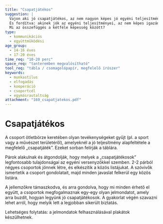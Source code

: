 ```yaml
---
title: "Csapatjátékos"
suggestion: | 
  Vajon aki jó csapatjátékos, az nem nagyon képes jó egyéni teljesítményre? 
  És fordítva: akinek jók az egyéni teljesítményei, az nem képes igazán a csapatjátékra?  
  Mi az összefüggés a kétféle képesség között?
type:
  - kommunikációs
  - együttműködési
age_group:
  - 14-16 éves
  - 17-20 éves
time_req: "10-20 perc"
space_req: "tanteremben megvalósítható"
tool_req: "tábla / csomagolópapír, megfelelő írószer"
keywords: 
  - munkastílus
  - elfogadás
  - kooperáció
  - csoportcél
  - egymásrautaltság
attachment: "169_csapatjatekos.pdf"
---
```


# Csapatjátékos

A csoport ötletbörze keretében olyan tevékenységeket gyűjt (pl. a sport vagy a művészet területéről), amelyeknél a jó teljesítmény alapfeltétele a megfelelő „csapatjáték”. Ezeket sorban felírják a táblára.

Párok alakulnak és átgondolják, hogy melyek a „csapatjátékosok” legfontosabb tulajdonságai az egyéni versenyzőkkel szemben. 2-2 párból négyes csoportok jönnek létre, és elkészítik a közös listájukat. A szóvivők ismertetik a csoport gondolatait, majd minden javaslat felkerül egy közös listára.

A jellemzőkre támaszkodva, és arra gondolva, hogy mi minden érhető el együtt, a csoportok megfogalmaznak egy-egy olyan jelmondatot, amely arra buzdít, hogyan legyünk jó csapatjátékosok. A gyakorlat végén szavazni lehet arról, hogy melyik lett a legjobban sikerült biztatás.

Lehetséges folytatás: a jelmondatok felhasználásával plakátok készülhetnek.
  
  
